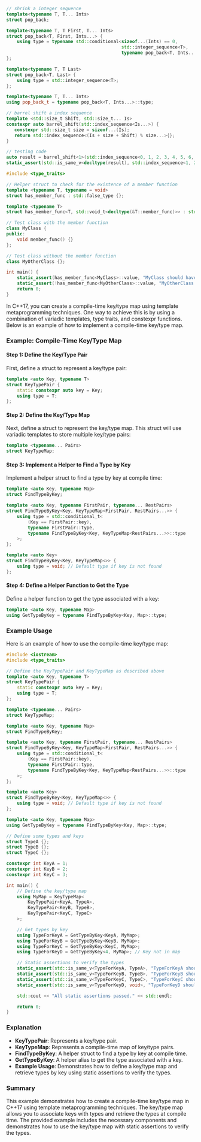 

```c++
// shrink a integer sequence
template<typename T, T... Ints>
struct pop_back;

template<typename T, T First, T... Ints>
struct pop_back<T, First, Ints...> {
    using type = typename std::conditional<sizeof...(Ints) == 0,
                                           std::integer_sequence<T>,
                                           typename pop_back<T, Ints...>::type>::type;
};

template<typename T, T Last>
struct pop_back<T, Last> {
    using type = std::integer_sequence<T>;
};

template<typename T, T... Ints>
using pop_back_t = typename pop_back<T, Ints...>::type;
```

```c++
// barrel shift a index sequence
template <std::size_t Shift, std::size_t... Is>
constexpr auto barrel_shift(std::index_sequence<Is...>) {
   constexpr std::size_t size = sizeof...(Is);
   return std::index_sequence<(Is + size + Shift) % size...>{};
}

// testing code
auto result = barrel_shift<1>(std::index_sequence<0, 1, 2, 3, 4, 5, 6, 7, 8, 9>{});
static_assert(std::is_same_v<decltype(result), std::index_sequence<1, 2, 3, 4, 5, 6, 7, 8, 9, 0>>); 
```

```c++
#include <type_traits>

// Helper struct to check for the existence of a member function
template <typename T, typename = void>
struct has_member_func : std::false_type {};

template <typename T>
struct has_member_func<T, std::void_t<decltype(&T::member_func)>> : std::true_type {};

// Test class with the member function
class MyClass {
public:
    void member_func() {}
};

// Test class without the member function
class MyOtherClass {};

int main() {
    static_assert(has_member_func<MyClass>::value, "MyClass should have member_func");
    static_assert(!has_member_func<MyOtherClass>::value, "MyOtherClass should not have member_func");
    return 0;
}
```

In C++17, you can create a compile-time key/type map using template metaprogramming techniques. One way to achieve this is by using a combination of variadic templates, type traits, and constexpr functions. Below is an example of how to implement a compile-time key/type map.

### Example: Compile-Time Key/Type Map

#### Step 1: Define the Key/Type Pair

First, define a struct to represent a key/type pair:

```cpp
template <auto Key, typename T>
struct KeyTypePair {
    static constexpr auto key = Key;
    using type = T;
};
```

#### Step 2: Define the Key/Type Map

Next, define a struct to represent the key/type map. This struct will use variadic templates to store multiple key/type pairs:

```cpp
template <typename... Pairs>
struct KeyTypeMap;
```

#### Step 3: Implement a Helper to Find a Type by Key

Implement a helper struct to find a type by key at compile time:

```cpp
template <auto Key, typename Map>
struct FindTypeByKey;

template <auto Key, typename FirstPair, typename... RestPairs>
struct FindTypeByKey<Key, KeyTypeMap<FirstPair, RestPairs...>> {
    using type = std::conditional_t<
        (Key == FirstPair::key),
        typename FirstPair::type,
        typename FindTypeByKey<Key, KeyTypeMap<RestPairs...>>::type
    >;
};

template <auto Key>
struct FindTypeByKey<Key, KeyTypeMap<>> {
    using type = void; // Default type if key is not found
};
```

#### Step 4: Define a Helper Function to Get the Type

Define a helper function to get the type associated with a key:

```cpp
template <auto Key, typename Map>
using GetTypeByKey = typename FindTypeByKey<Key, Map>::type;
```

### Example Usage

Here is an example of how to use the compile-time key/type map:

```cpp
#include <iostream>
#include <type_traits>

// Define the KeyTypePair and KeyTypeMap as described above
template <auto Key, typename T>
struct KeyTypePair {
    static constexpr auto key = Key;
    using type = T;
};

template <typename... Pairs>
struct KeyTypeMap;

template <auto Key, typename Map>
struct FindTypeByKey;

template <auto Key, typename FirstPair, typename... RestPairs>
struct FindTypeByKey<Key, KeyTypeMap<FirstPair, RestPairs...>> {
    using type = std::conditional_t<
        (Key == FirstPair::key),
        typename FirstPair::type,
        typename FindTypeByKey<Key, KeyTypeMap<RestPairs...>>::type
    >;
};

template <auto Key>
struct FindTypeByKey<Key, KeyTypeMap<>> {
    using type = void; // Default type if key is not found
};

template <auto Key, typename Map>
using GetTypeByKey = typename FindTypeByKey<Key, Map>::type;

// Define some types and keys
struct TypeA {};
struct TypeB {};
struct TypeC {};

constexpr int KeyA = 1;
constexpr int KeyB = 2;
constexpr int KeyC = 3;

int main() {
    // Define the key/type map
    using MyMap = KeyTypeMap<
        KeyTypePair<KeyA, TypeA>,
        KeyTypePair<KeyB, TypeB>,
        KeyTypePair<KeyC, TypeC>
    >;

    // Get types by key
    using TypeForKeyA = GetTypeByKey<KeyA, MyMap>;
    using TypeForKeyB = GetTypeByKey<KeyB, MyMap>;
    using TypeForKeyC = GetTypeByKey<KeyC, MyMap>;
    using TypeForKeyD = GetTypeByKey<4, MyMap>; // Key not in map

    // Static assertions to verify the types
    static_assert(std::is_same_v<TypeForKeyA, TypeA>, "TypeForKeyA should be TypeA");
    static_assert(std::is_same_v<TypeForKeyB, TypeB>, "TypeForKeyB should be TypeB");
    static_assert(std::is_same_v<TypeForKeyC, TypeC>, "TypeForKeyC should be TypeC");
    static_assert(std::is_same_v<TypeForKeyD, void>, "TypeForKeyD should be void");

    std::cout << "All static assertions passed." << std::endl;

    return 0;
}
```

### Explanation

- **KeyTypePair**: Represents a key/type pair.
- **KeyTypeMap**: Represents a compile-time map of key/type pairs.
- **FindTypeByKey**: A helper struct to find a type by key at compile time.
- **GetTypeByKey**: A helper alias to get the type associated with a key.
- **Example Usage**: Demonstrates how to define a key/type map and retrieve types by key using static assertions to verify the types.

### Summary

This example demonstrates how to create a compile-time key/type map in C++17 using template metaprogramming techniques. The key/type map allows you to associate keys with types and retrieve the types at compile time. The provided example includes the necessary components and demonstrates how to use the key/type map with static assertions to verify the types.